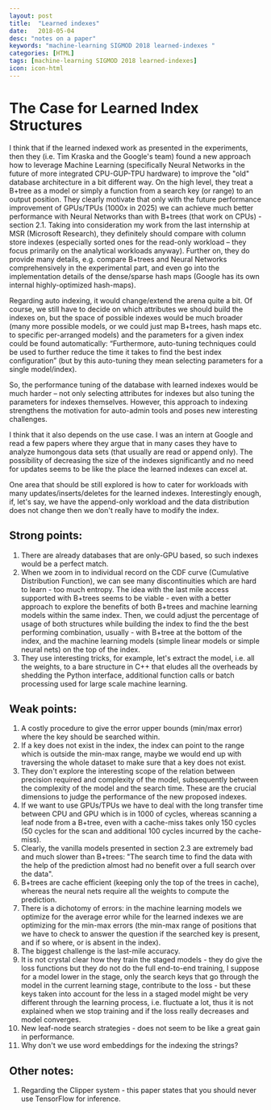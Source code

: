 ```yaml
---
layout: post
title:  "Learned indexes"
date:   2018-05-04
desc: "notes on a paper"
keywords: "machine-learning SIGMOD 2018 learned-indexes "
categories: [HTML]
tags: [machine-learning SIGMOD 2018 learned-indexes]
icon: icon-html
---
```


# The Case for Learned Index Structures

I think that if the learned indexed work as presented in the experiments, then they (i.e. Tim Kraska and the Google's team) found a new approach how to leverage Machine Learning (specifically Neural Networks in the future of more integrated CPU-GUP-TPU hardware) to improve the "old" database architecture in a bit different way. On the high level, they treat a B+tree as a model or simply a function from a search key (or range) to an output position. They clearly motivate that only with the future performance improvement of GPUs/TPUs (1000x in 2025) we can achieve much better performance with Neural Networks than with B+trees (that work on CPUs) - section 2.1. Taking into consideration my work from the last internship at MSR (Microsoft Research), they definitely should compare with column store indexes (especially sorted ones for the read-only workload – they focus primarily on the analytical workloads anyway). Further on, they do provide many details, e.g. compare B+trees and Neural Networks comprehensively in the experimental part, and even go into the implementation details of the dense/sparse hash maps (Google has its own internal highly-optimized hash-maps).

Regarding auto indexing, it would change/extend the arena quite a bit. Of course, we still have to decide on which attributes we should build the indexes on, but the space of possible indexes would be much broader (many more possible models, or we could just map B+trees, hash maps etc. to specific per-arranged models) and the parameters for a given index could be found automatically: “Furthermore, auto-tuning techniques could be used to further reduce the time it takes to find the best index configuration” (but by this auto-tuning they mean selecting parameters for a single model/index).

So, the performance tuning of the database with learned indexes would be much harder – not only selecting attributes for indexes but also tuning the parameters for indexes themselves. However, this approach to indexing strengthens the motivation for auto-admin tools and poses new interesting challenges.

I think that it also depends on the use case. I was an intern at Google and read a few papers where they argue that in many cases they have to analyze humongous data sets (that usually are read or append only). The possibility of decreasing the size of the indexes significantly and no need for updates seems to be like the place the learned indexes can excel at.

One area that should be still explored is how to cater for workloads with many updates/inserts/deletes for the learned indexes. Interestingly enough, if, let's say, we have the append-only workload and the data distribution does not change then we don't really have to modify the index.

## Strong points:
1. There are already databases that are only-GPU based, so such indexes would be a perfect match.
2. When we zoom in to individual record on the CDF curve (Cumulative Distribution Function), we can see many discontinuities which are hard to learn - too much entropy. The idea with the last mile access supported with B+trees seems to be viable - even with a better approach to explore the benefits of both B+trees and machine learning models within the same index. Then, we could adjust the percentage of usage of both structures while building the index to find the the best performing combination,  usually - with B+tree at the bottom of the index, and the machine learning models (simple linear models or simple neural nets) on the top of the index.
3. They use interesting tricks, for example, let's extract the model, i.e. all the weights, to a bare structure in C++ that eludes all the overheads by shedding the Python interface, additional function calls or batch processing used for large scale machine learning.

## Weak points:
1. A costly procedure to give the error upper bounds (min/max error) where the key should be searched within.
2. If a key does not exist in the index, the index can point to the range which is outside the min-max range, maybe we would end up with traversing the whole dataset to make sure that a key does not exist.
3. They don't explore the interesting scope of the relation between precision required and complexity of the model, subsequently between the complexity of the model and the search time. These are the crucial dimensions to judge the performance of the new proposed indexes.
4. If we want to use GPUs/TPUs we have to deal with the long transfer time between CPU and GPU which is in 1000 of cycles, whereas scanning a leaf node from a B+tree, even with a cache-miss takes only 150 cycles (50 cycles for the scan and additional 100 cycles incurred by the cache-miss).
5. Clearly, the vanilla models presented in section 2.3 are extremely bad and much slower than B+trees: "The search time to find the data with the help of the prediction almost had no benefit over a full search over the data".
6. B+trees are cache efficient (keeping only the top of the trees in cache), whereas the neural nets require all the weights to compute the prediction.
7. There is a dichotomy of errors: in the machine learning models we optimize for the average error while for the learned indexes we are optimizing for the min-max errors (the min-max range of positions that we have to check to answer the question if the searched key is present, and if so where, or is absent in the index).
8. The biggest challenge is the last-mile accuracy.
9. It is not crystal clear how they train the staged models - they do give the loss functions but they do not do the full end-to-end training, I suppose for a model lower in the stage, only the search keys that go through the model in the current learning stage, contribute to the loss - but these keys taken into account for the less in a staged model might be very different through the learning process, i.e. fluctuate a lot, thus it is not explained when we stop training and if the loss really decreases and model converges.
10. New leaf-node search strategies - does not seem to be like a great gain in performance.
11. Why don't we use word embeddings for the indexing the strings?

## Other notes:
1. Regarding the Clipper system - this paper states that you should never use TensorFlow for inference.

